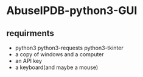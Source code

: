 # AbuseIPDB-python3-GUI

## requirments 
* python3 python3-requests python3-tkinter
* a copy of windows and a computer
* an API key
* a keyboard(and maybe a mouse)
